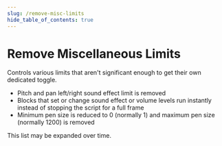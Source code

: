 ```yaml
---
slug: /remove-misc-limits
hide_table_of_contents: true
---
```


# Remove Miscellaneous Limits

Controls various limits that aren't significant enough to get their own dedicated toggle.

 - Pitch and pan left/right sound effect limit is removed
 - Blocks that set or change sound effect or volume levels run instantly instead of stopping the script for a full frame
 - Minimum pen size is reduced to 0 (normally 1) and maximum pen size (normally 1200) is removed

This list may be expanded over time.
